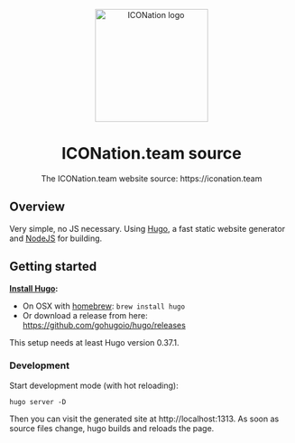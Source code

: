 <p align="center">
  <img 
    src="https://iconation.team/images/small.png" 
    width="200px"
    alt="ICONation logo">
</p>

<h1 align="center">ICONation.team source</h1>

<p align="center">
  The ICONation.team website source: https://iconation.team
</p>

## Overview
Very simple, no JS necessary. Using [Hugo](https://gohugo.io/), a fast static website generator and [NodeJS](https://nodejs.org) for building.

## Getting started

**[Install Hugo](https://gohugo.io/getting-started/installing/):**

* On OSX with [homebrew](https://brew.sh/): `brew install hugo`
* Or download a release from here: https://github.com/gohugoio/hugo/releases

This setup needs at least Hugo version 0.37.1.

### Development

Start development mode (with hot reloading):

```
hugo server -D
```

Then you can visit the generated site at http://localhost:1313. As soon as source files change, hugo builds and reloads the page.
